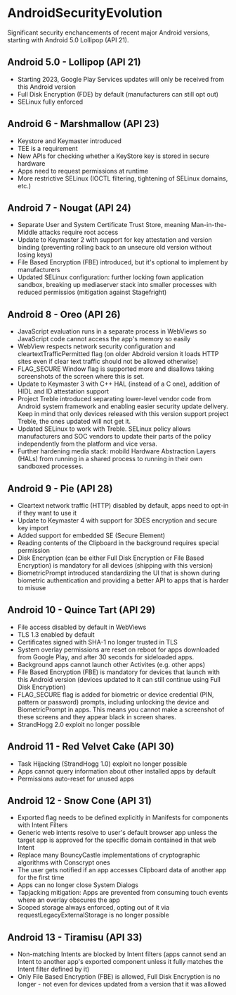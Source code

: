 # AndroidSecurityEvolution
Significant security enchancements of recent major Android versions, starting with Android 5.0 Lollipop (API 21).

## Android 5.0 - Lollipop (API 21)

* Starting 2023, Google Play Services updates will only be received from this Android version
* Full Disk Encryption (FDE) by default (manufacturers can still opt out)
* SELinux fully enforced

## Android 6 - Marshmallow (API 23)

* Keystore and Keymaster introduced
* TEE is a requirement
* New APIs for checking whether a KeyStore key is stored in secure hardware
* Apps need to request permissions at runtime
* More restrictive SELinux (IOCTL filtering, tightening of SELinux domains, etc.)

## Android 7 - Nougat (API 24)

* Separate User and System Certificate Trust Store, meaning Man-in-the-Middle attacks require root access
* Update to Keymaster 2 with support for key attestation and version binding (preventing rolling back to an unsecure old version without losing keys)
* File Based Encryption (FBE) introduced, but it's optional to implement by manufacturers
* Updated SELinux configuration: further locking fown application sandbox, breaking up mediaserver stack into smaller processes with reduced permissios (mitigation against Stagefright)

## Android 8 - Oreo (API 26)

* JavaScript evaluation runs in a separate process in WebViews so JavaScript code cannot access the app's memory so easily
* WebView respects network security configuration and cleartextTrafficPermitted flag (on older Abdroid version it loads HTTP sites even if clear text traffic should not be allowed otherwise)
* FLAG_SECURE Window flag is supported more and disallows taking screenshots of the screen where this is set.
* Update to Keymaster 3 with C++ HAL (instead of a C one), addition of HIDL and ID attestation support
* Project Treble introduced separating lower-level vendor code from Android system framework and enabling easier security update delivery. Keep in mind that only devices released with this version support project Treble, the ones updated will not get it.
* Updated SELinux to work with Treble. SELinux policy allows manufacturers and SOC vendors to update their parts of the policy independently from the platform and vice versa.
* Further hardening media stack: mobild Hardware Abstraction Layers (HALs) from running in a shared process to running in their own sandboxed processes.

## Android 9 - Pie (API 28)

* Cleartext network traffic (HTTP) disabled by default, apps need to opt-in if they want to use it
* Update to Keymaster 4 with support for 3DES encryption and secure key import
* Added support for embedded SE (Secure Element)
* Reading contents of the Clipboard in the background requires special permission
* Disk Encryption (can be either Full Disk Encryption or File Based Encryption) is mandatory for all devices (shipping with this version)
* BiometricPrompt introduced standardizing the UI that is shown during biometric authentication and providing a better API to apps that is harder to misuse

## Android 10 - Quince Tart (API 29)

* File access disabled by default in WebViews
* TLS 1.3 enabled by default
* Certificates signed with SHA-1 no longer trusted in TLS
* System overlay permissions are reset on reboot for apps downloaded from Google Play, and after 30 seconds for sideloaded apps.
* Background apps cannot launch other Activites (e.g. other apps)
* File Based Encryption (FBE) is mandatory for devices that launch with this Android version (devices updated to it can still continue using Full Disk Encryption)
* FLAG_SECURE flag is added for biometric or device credential (PIN, pattern or password) prompts, including unlocking the device and BiometricPrompt in apps. This means you cannot make a screenshot of these screens and they appear black in screen shares.
* StrandHogg 2.0 exploit no longer possible

## Android 11 - Red Velvet Cake (API 30)

* Task Hijacking (StrandHogg 1.0) exploit no longer possible
* Apps cannot query information about other installed apps by default
* Permissions auto-reset for unused apps

## Android 12 - Snow Cone (API 31)

* Exported flag needs to be defined explicitly in Manifests for components with Intent Filters
* Generic web intents resolve to user's default browser app unless the target app is approved for the specific domain contained in that web Intent
* Replace many BouncyCastle implementations of cryptographic algorithms with Conscrypt ones
* The user gets notified if an app accesses Clipboard data of another app for the first time
* Apps can no longer close System Dialogs
* Tapjacking mitigation: Apps are prevented from consuming touch events where an overlay obscures the app
* Scoped storage always enforced, opting out of it via requestLegacyExternalStorage is no longer possible

## Android 13 - Tiramisu (API 33)

* Non-matching Intents are blocked by Intent filters (apps cannot send an Intent to another app's exported component unless it fully matches the Intent filter defined by it)
* Only File Based Encryption (FBE) is allowed, Full Disk Encryption is no longer - not even for devices updated from a version that it was allowed

